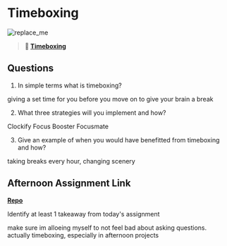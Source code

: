 # Timeboxing

![replace_me](https://codeworks.blob.core.windows.net/public/assets/img/illustrations/placeholder.svg)
> **📖 [Timeboxing](https://codeworksacademy.com/fs-student-guide/resources/wk5/03-Timeboxing)**

## Questions

1. In simple terms what is timeboxing?

giving a set time for you before you move on to give your brain a break

2. What three strategies will you implement and how?

Clockify Focus Booster Focusmate 


3. Give an example of when you would have benefitted from timeboxing and how? 

taking breaks every hour, changing scenery

## Afternoon Assignment Link

**[Repo](https://github.com/hannahprather/Plazanets)**

Identify at least 1 takeaway from today's assignment

make sure im alloeing myself to not feel bad about asking questions. 
actually timeboxing, especially in afternoon projects